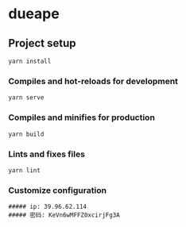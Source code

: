 # dueape

## Project setup
```
yarn install
```

### Compiles and hot-reloads for development
```
yarn serve
```

### Compiles and minifies for production
```
yarn build
```

### Lints and fixes files
```
yarn lint
```

### Customize configuration
```
##### ip: 39.96.62.114
##### 密码: KeVn6wMFFZ0xcirjFg3A
